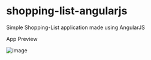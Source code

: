 # shopping-list-angularjs

Simple Shopping-List application made using AngularJS


App Preview

![image](https://user-images.githubusercontent.com/39219085/110897152-efc93600-8322-11eb-96f7-ff9b40fbeb7d.png)


